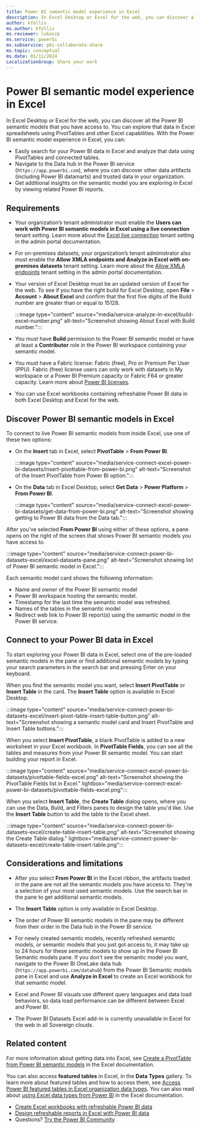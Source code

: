 ```yaml
---
title: Power BI semantic model experience in Excel 
description: In Excel Desktop or Excel for the web, you can discover all the Power BI semantic models that you have access to. You can explore that data in Excel spreadsheets using PivotTables and other Excel capabilities.
author: kfollis
ms.author: kfollis
ms.reviewer: lukaszp
ms.service: powerbi
ms.subservice: pbi-collaborate-share
ms.topic: conceptual
ms.date: 01/11/2024
LocalizationGroup: Share your work
---
```

# Power BI semantic model experience in Excel

In Excel Desktop or Excel for the web, you can discover all the Power BI semantic models that you have access to. You can explore that data in Excel spreadsheets using PivotTables and other Excel capabilities. With the Power BI semantic model experience in Excel, you can:  

- Easily search for your Power BI data in Excel and analyze that data using PivotTables and connected tables.
- Navigate to the Data hub in the Power BI service (`https://app.powerbi.com`), where you can discover other data artifacts (including Power BI datamarts) and trusted data in your organization.
- Get additional insights on the semantic model you are exploring in Excel by viewing related Power BI reports.

## Requirements

- Your organization’s tenant administrator must enable the **Users can work with Power BI semantic models in Excel using a live connection** tenant setting. Learn more about the [Excel live connection](/fabric/admin/service-admin-portal-export-sharing#users-can-work-with-power-bi-semantic-models-in-excel-using-a-live-connection) tenant setting in the admin portal documentation.
- For on-premises datasets, your organization’s tenant administrator also must enable the **Allow XMLA endpoints and Analyze in Excel with on-premises datasets** tenant setting. Learn more about the [Allow XMLA endpoints](/fabric/admin/service-admin-portal-integration#allow-xmla-endpoints-and-analyze-in-excel-with-on-premises-datasets) tenant setting in the admin portal documentation.
- Your version of Excel Desktop must be an updated version of Excel for the web. To see if you have the right build for Excel Desktop, open **File** > **Account** > **About Excel** and confirm that the first five digits of the Build number are greater than or equal to 15128.

    :::image type="content" source="media/service-analyze-in-excel/build-excel-number.png" alt-text="Screenshot showing About Excel with Build number.":::

- You must have **Build** permission to the Power BI semantic model or have at least a **Contributor** role in the Power BI workspace containing your semantic model.
- You must have a Fabric license: Fabric (free), Pro or Premium Per User (PPU). Fabric (free) license users can only work with datasets in My workspace or a Power BI Premium capacity or Fabric F64 or greater capacity. Learn more about [Power BI licenses](../fundamentals/service-features-license-type.md).
- You can use Excel workbooks containing refreshable Power BI data in both Excel Desktop and Excel for the web.

## Discover Power BI semantic models in Excel

To connect to live Power BI semantic models from inside Excel, use one of these two options: 

- On the **Insert** tab in Excel, select **PivotTable** > **From Power BI**. 

    :::image type="content" source="media/service-connect-excel-power-bi-datasets/insert-pivottable-from-power-bi.png" alt-text="Screenshot of the Insert PivotTable from Power BI option.":::

- On the **Data** tab in Excel Desktop, select **Get Data** > **Power Platform** > **From Power BI**.

    :::image type="content" source="media/service-connect-excel-power-bi-datasets/get-data-from-power-bi.png" alt-text="Screenshot showing getting to Power BI data from the Data tab.":::

After you've selected **From Power BI** using either of these options, a pane opens on the right of the screen that shows Power BI semantic models you have access to.

:::image type="content" source="media/service-connect-power-bi-datasets-excel/excel-datasets-pane.png" alt-text="Screenshot showing list of Power BI semantic model in Excel.":::

Each semantic model card shows the following information:

- Name and owner of the Power BI semantic model 
- Power BI workspace hosting the semantic model. 
- Timestamp for the last time the semantic model was refreshed. 
- Names of the tables in the semantic model 
- Redirect web link to Power BI report(s) using the semantic model in the Power BI service.  
 
## Connect to your Power BI data in Excel 

To start exploring your Power BI data in Excel, select one of the pre-loaded semantic models in the pane or find additional semantic models by typing your search parameters in the search bar and pressing Enter on your keyboard.

When you find the semantic model you want, select **Insert PivotTable** or **Insert Table** in the card. The **Insert Table** option is available in Excel Desktop.

:::image type="content" source="media/service-connect-power-bi-datasets-excel/insert-pivot-table-insert-table-button.png" alt-text="Screenshot showing a semantic model card and Insert PivotTable and Insert Table buttons.":::

When you select **Insert PivotTable**, a blank PivotTable is added to a new worksheet in your Excel workbook. In **PivotTable Fields**, you can see all the tables and measures from your Power BI semantic model. You can start building your report in Excel.

:::image type="content" source="media/service-connect-excel-power-bi-datasets/pivottable-fields-excel.png" alt-text="Screenshot showing the PivotTable Fields list in Excel." lightbox="media/service-connect-excel-power-bi-datasets/pivottable-fields-excel.png":::

When you select **Insert Table**, the **Create Table** dialog opens, where you can use the Data, Build, and Filters panes to design the table you'd like. Use the **Insert Table** button to add the table to the Excel sheet.  

:::image type="content" source="media/service-connect-power-bi-datasets-excel/create-table-insert-table.png" alt-text="Screenshot showing the Create Table dialog." lightbox="media/service-connect-power-bi-datasets-excel/create-table-insert-table.png":::


## Considerations and limitations 

- After you select **From Power BI** in the Excel ribbon, the artifacts loaded in the pane are not all the semantic models you have access to. They're a selection of your most used semantic models. Use the search bar in the pane to get additional semantic models.
- The **Insert Table** option is only available in Excel Desktop. 

- The order of Power BI semantic models in the pane may be different from their order in the Data hub in the Power BI service.

- For newly created semantic models, recently refreshed semantic models, or semantic models that you just got access to, it may take up to 24 hours for these semantic models to show up in the Power BI Semantic models pane. If you don't see the semantic model you want, navigate to the Power BI OneLake data hub (`https://app.powerbi.com/datahub`) from the Power BI Semantic models pane in Excel and use **Analyze in Excel** to create an Excel workbook for that semantic model.

- Excel and Power BI visuals use different query languages and data load behaviors, so data load performance can be different between Excel and Power BI.

- The Power BI Datasets Excel add-in is currently unavailable in Excel for the web in all Sovereign clouds.

## Related content

For more information about getting data into Excel, see [Create a PivotTable from Power BI semantic models](https://support.office.com/article/31444a04-9c38-4dd7-9a45-22848c666884) in the Excel documentation.

You can also access **featured tables** in Excel, in the **Data Types** gallery. To learn more about featured tables and how to access them, see [Access Power BI featured tables in Excel organization data types](service-excel-featured-tables.md). You can also read about [using Excel data types from Power BI](https://support.office.com/article/use-excel-data-types-from-power-bi-preview-cd8938ce-f963-444d-b82a-7140848241e9) in the Excel documentation.

- [Create Excel workbooks with refreshable Power BI data](service-analyze-in-excel.md)
- [Design refreshable reports in Excel with Power BI data](service-analyze-power-bi-datasets-excel.md)
- Questions? [Try the Power BI Community](https://community.powerbi.com/)
